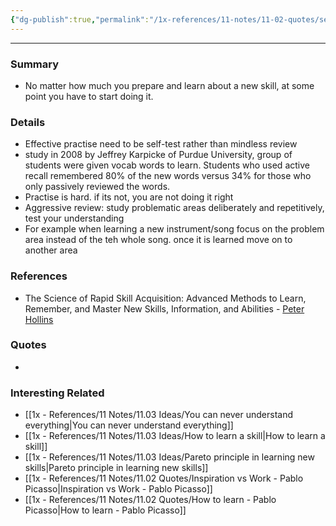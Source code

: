 ```yaml
---
{"dg-publish":true,"permalink":"/1x-references/11-notes/11-02-quotes/secret-to-learning-a-skill-is-to-practise-deliberately/","title":"Secret to learning a skill is to practise deliberately","created":"2022-11-08T22:18:06.000+03:00","updated":"2024-02-14T20:18:39.591+03:00"}
---
```


---

### Summary
- No matter how much you prepare and learn about a new skill, at some point you have to start doing it.

### Details
- Effective practise need to be self-test rather than mindless review
- study in 2008 by Jeffrey Karpicke of Purdue University, group of students were given vocab words to learn. Students who used active recall remembered 80% of the new words versus 34% for those who only passively reviewed the words.
- Practise is hard. if its not, you are not doing it right
- Aggressive review: study problematic areas deliberately and repetitively, test your understanding
- For example when learning a new instrument/song focus on the problem area instead of the teh whole song. once it is learned move on to another area

### References
- The Science of Rapid Skill Acquisition: Advanced Methods to Learn, Remember, and Master New Skills, Information, and Abilities - [Peter Hollins](https://www.goodreads.com/author/show/16593818.Peter_Hollins)

### Quotes
-

### Interesting Related
- [[1x - References/11 Notes/11.03 Ideas/You can never understand everything\|You can never understand everything]]
- [[1x - References/11 Notes/11.03 Ideas/How to learn a skill\|How to learn a skill]]
- [[1x - References/11 Notes/11.03 Ideas/Pareto principle in learning new skills\|Pareto principle in learning new skills]]
- [[1x - References/11 Notes/11.02 Quotes/Inspiration vs Work - Pablo Picasso\|Inspiration vs Work - Pablo Picasso]]
- [[1x - References/11 Notes/11.02 Quotes/How to learn - Pablo Picasso\|How to learn - Pablo Picasso]]